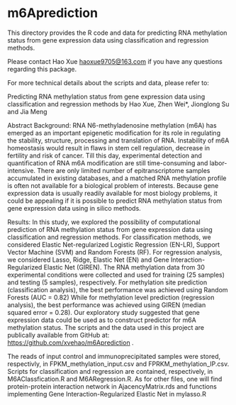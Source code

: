 # m6Aprediction
This directory provides the R code and data for predicting RNA methylation status from gene expression data using classification and regression methods. 

Please contact Hao Xue haoxue9705@163.com if you have any questions regarding this package.

For more technical details about the scripts and data, please refer to:

Predicting RNA methylation status from gene expression data using classification and regression methods by Hao Xue, Zhen Wei*, Jionglong Su and Jia Meng

Abstract Background: RNA N6-methyladenosine methylation (m6A) has emerged as an important epigenetic modification for its role in regulating the stability, structure, processing and translation of RNA. Instability of m6A homeostasis would result in flaws in stem cell regulation, decrease in fertility and risk of cancer. Till this day, experimental detection and quantification of RNA m6A modification are still time-consuming and labor-intensive. There are only limited number of epitranscriptome samples accumulated in existing databases, and a matched RNA methylation profile is often not available for a biological problem of interests. Because gene expression data is usually readily available for most biology problems, it could be appealing if it is possible to predict RNA methylation status from gene expression data using in silico methods. 

Results: In this study, we explored the possibility of computational prediction of RNA methylation status from gene expression data using classification and regression methods. For classification methods, we considered Elastic Net-regularized Logistic Regression (EN-LR), Support Vector Machine (SVM) and Random Forests (RF). For regression analysis, we considered Lasso, Ridge, Elastic Net (EN) and Gene Interaction-Regularized Elastic Net (GIREN). The RNA methylation data from 30 experimental conditions were collected and used for training (25 samples) and testing (5 samples), respectively. For methylation site prediction (classification analysis), the best performance was achieved using Random Forests (AUC = 0.82) While for methylation level prediction (regression analysis), the best performance was achieved using GIREN (median squared error = 0.28). Our exploratory study suggested that gene expression data could be used as to construct predictor for m6A methylation status. The scripts and the data used in this project are publically available from GitHub at: https://github.com/xvehao/m6Aprediction . 

The reads of input control and immunoprecipitated samples were stored, respectivly, in FPKM_methylation_input.csv and FPRKM_methylation_IP.csv. Scripts for classification and regression are contained, respectively, in M6AClassfication.R and M6ARegression.R. As for other files, one will find protein-protein interaction network in AjacencyMatrix.rds and functions implementing Gene Interaction-Regularized Elastic Net in mylasso.R  
